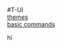 #T-UI
<br />
[themes](https://github.com/aruncs31s/t-ui/blob/main/themes/README.md)
<br />
[basic commands](https://github.com/aruncs31s/t-ui/blob/main/commands/README.md)
<br />

hi
